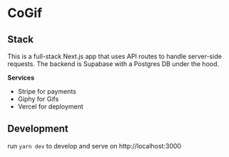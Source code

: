 # CoGif

## Stack
This is a full-stack Next.js app that uses API routes to handle server-side requests. The backend is Supabase with a Postgres DB under the hood.

**Services**
- Stripe for payments
- Giphy for Gifs
- Vercel for deployment

## Development

run `yarn dev` to develop and serve on http://localhost:3000

